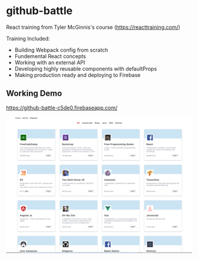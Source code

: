 # github-battle

React training from Tyler McGinnis's course
(https://reacttraining.com/)

Training Included: 
- Building Webpack config from scratch
- Fundemental React concepts 
- Working with an external API
- Developing highly reusable components with defaultProps
- Making production ready and deploying to Firebase

## Working Demo
https://github-battle-c5de0.firebaseapp.com/

![Alt text](https://github.com/CoreyGriffin/github-battle/blob/master/github-battle-screenshot.png)
